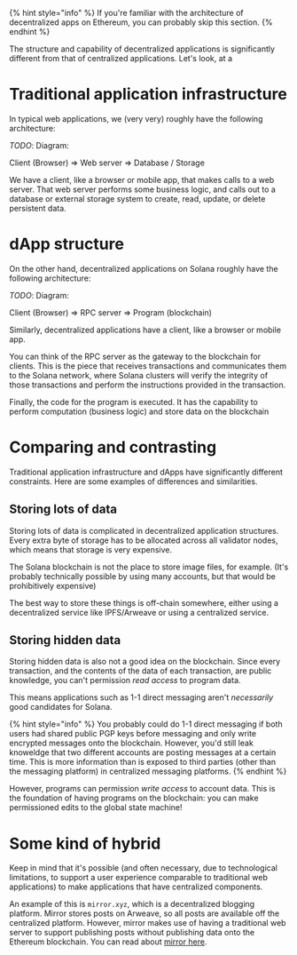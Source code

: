 {% hint style="info" %} If you're familiar with the architecture of
decentralized apps on Ethereum, you can probably skip this section.
{% endhint %}

The structure and capability of decentralized applications is significantly
different from that of centralized applications. Let's look, at a

# Traditional application infrastructure

In typical web applications, we (very very) roughly have the following
architecture:

_TODO_: Diagram:

Client (Browser) => Web server => Database / Storage

We have a client, like a browser or mobile app, that makes calls to a web
server. That web server performs some business logic, and calls out to a
database or external storage system to create, read, update, or delete
persistent data.

# dApp structure

On the other hand, decentralized applications on Solana roughly have the
following architecture:

_TODO_: Diagram:

Client (Browser) => RPC server => Program (blockchain)

Similarly, decentralized applications have a client, like a browser or mobile
app.

You can think of the RPC server as the gateway to the blockchain for clients.
This is the piece that receives transactions and communicates them to the Solana
network, where Solana clusters will verify the integrity of those transactions
and perform the instructions provided in the transaction.

Finally, the code for the program is executed. It has the capability to perform
computation (business logic) and store data on the blockchain

# Comparing and contrasting

Traditional application infrastructure and dApps have significantly different
constraints. Here are some examples of differences and similarities.

## Storing lots of data

Storing lots of data is complicated in decentralized application structures.
Every extra byte of storage has to be allocated across all validator nodes,
which means that storage is very expensive.

The Solana blockchain is not the place to store image files, for example. (It's
probably technically possible by using many accounts, but that would be
prohibitively expensive)

The best way to store these things is off-chain somewhere, either using a
decentralized service like IPFS/Arweave or using a centralized service.

## Storing hidden data

Storing hidden data is also not a good idea on the blockchain. Since every
transaction, and the contents of the data of each transaction, are public
knowledge, you can't permission _read access_ to program data.

This means applications such as 1-1 direct messaging aren't _necessarily_ good
candidates for Solana.

{% hint style="info" %} You probably could do 1-1 direct messaging if both users
had shared public PGP keys before messaging and only write encrypted messages
onto the blockchain. However, you'd still leak knoweldge that two different
accounts are posting messages at a certain time. This is more information than
is exposed to third parties (other than the messaging platform) in centralized
messaging platforms. {% endhint %}

However, programs can permission _write access_ to account data. This is the
foundation of having programs on the blockchain: you can make permissioned edits
to the global state machine!

# Some kind of hybrid

Keep in mind that it's possible (and often necessary, due to technological
limitations, to support a user experience comparable to traditional web
applications) to make applications that have centralized components.

An example of this is `mirror.xyz`, which is a decentralized blogging platform.
Mirror stores posts on Arweave, so all posts are available off the centralized
platform. However, mirror makes use of having a traditional web server to
support publishing posts without publishing data onto the Ethereum blockchain.
You can read about
[mirror here](https://dev.mirror.xyz/J1RD6UQQbdmpCoXvWnuGIfe7WmrbVRdff5EqegO1RjI).
